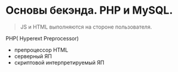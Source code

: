 # Основы бекэнда. PHP и MySQL.


> JS и HTML выполняются на стороне пользователя.

PHP( Hyperext Preprocessor)  

* препроцессор HTML
* серверный ЯП
* скриптовой интерпретируемый ЯП 